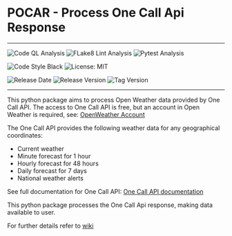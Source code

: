 # POCAR - Process One Call Api Response
---

![Code QL Analysis](https://github.com/tiagosarmento/pocar/actions/workflows/codeql-analysis.yml/badge.svg)
![FLake8 Lint Analysis](https://github.com/tiagosarmento/pocar/actions/workflows/flake8-analysis.yml/badge.svg)
![Pytest Analysis](https://github.com/tiagosarmento/pocar/actions/workflows/pytest-analysis.yml/badge.svg)

![Code Style Black](https://img.shields.io/badge/code%20style-black-000000.svg)
![License: MIT](https://img.shields.io/github/license/tiagosarmento/pocar)

![Release Date](https://img.shields.io/github/release-date/tiagosarmento/pocar)
![Release Version](https://img.shields.io/github/v/release/tiagosarmento/pocar)
![Tag Version](https://img.shields.io/github/v/tag/tiagosarmento/pocar)

---

This python package aims to process Open Weather data provided by One Call API.
The access to One Call API is free, but an account in Open Weather is required, see: [OpenWeather Account](https://openweathermap.org/full-price#current)

The One Call API provides the following weather data for any geographical coordinates:
* Current weather
* Minute forecast for 1 hour
* Hourly forecast for 48 hours
* Daily forecast for 7 days
* National weather alerts

See full documentation for One Call API: [One Call API documentation](https://openweathermap.org/api/one-call-api)

This python package processes the One Call Api response, making data available to user.

For further details refer to [wiki](https://github.com/tiagosarmento/pocar/wiki)
